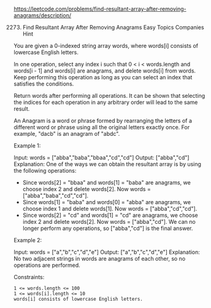 https://leetcode.com/problems/find-resultant-array-after-removing-anagrams/description/

2273. Find Resultant Array After Removing Anagrams
Easy
Topics
Companies
Hint

You are given a 0-indexed string array words, where words[i] consists
of lowercase English letters.

In one operation, select any index i such that 0 < i < words.length
and words[i - 1] and words[i] are anagrams, and delete words[i] from
words. Keep performing this operation as long as you can select an index
that satisfies the conditions.

Return words after performing all operations. It can be shown that
selecting the indices for each operation in any arbitrary order will
lead to the same result.

An Anagram is a word or phrase formed by rearranging the letters of a
different word or phrase using all the original letters exactly once. For
example, "dacb" is an anagram of "abdc".

 

Example 1:

Input: words = ["abba","baba","bbaa","cd","cd"]
Output: ["abba","cd"]
Explanation:
One of the ways we can obtain the resultant array is by using the following operations:
- Since words[2] = "bbaa" and words[1] = "baba" are anagrams, we choose index 2 and delete words[2].
  Now words = ["abba","baba","cd","cd"].
- Since words[1] = "baba" and words[0] = "abba" are anagrams, we choose index 1 and delete words[1].
  Now words = ["abba","cd","cd"].
- Since words[2] = "cd" and words[1] = "cd" are anagrams, we choose index 2 and delete words[2].
  Now words = ["abba","cd"].
We can no longer perform any operations, so ["abba","cd"] is the final answer.

Example 2:

Input: words = ["a","b","c","d","e"]
Output: ["a","b","c","d","e"]
Explanation:
No two adjacent strings in words are anagrams of each other, so no operations are performed.

 

Constraints:

    1 <= words.length <= 100
    1 <= words[i].length <= 10
    words[i] consists of lowercase English letters.


